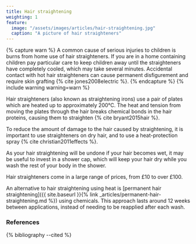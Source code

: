 ```yaml
---
title: Hair straightening
weighting: 1
feature:
  image: "/assets/images/articles/hair-straightening.jpg"
  caption: "A picture of hair straighteners"
---
```


{% capture warn %}
A common cause of serious injuries to children is burns from home use of hair straighteners. If you are in a home containing children pay particular care to keep children away until the straighteners have completely cooled, which may take several minutes. Accidental contact with hot hair straighteners can cause permanent disfigurement and require skin grafting {% cite jones2008electric %}.
{% endcapture %}
{% include warning warning=warn %}

Hair straighteners (also known as straightening irons) use a pair of plates which are heated up to approximately 200°C. The heat and tension from moving the plates through the hair breaks chemical bonds in the hair proteins, causing them to straighten {% cite bryant2015hair %}.

To reduce the amount of damage to the hair caused by straightening, it is important to use straighteners on dry hair, and to use a heat-protection spray {% cite christian2011effects %}.

As your hair straightening will be undone if your hair becomes wet, it may be useful to invest in a shower cap, which will keep your hair dry while you wash the rest of your body in the shower.

Hair straighteners come in a large range of prices, from £10 to over £100.

An alternative to hair straightening using heat is [permanent hair straightening]({{ site.baseurl }}{% link _articles/permanent-hair-straightening.md %}) using chemicals. This approach lasts around 12 weeks between applications, instead of needing to be reapplied after each wash.

### References

{% bibliography --cited %}